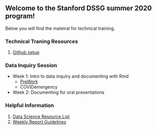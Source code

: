 ## Welcome to the Stanford DSSG summer 2020 program!

Below you will find the mateiral for technical training.

### Technical Traning Resources
1. [Github setup](resources/git_setup.md)

### Data Inquiry Session
- Week 1: Intro to data inquiry and documenting with Rmd
  - [PreWork](resources/Prework.html)
  - COVIDemergency
- Week 2: Documenting for oral presentations 

### Helpful Information
1. [Data Science Resource List](resources/ResourceLists.html)
2. [Weekly Report Guidelines](resources/WeeklyReport.html)



